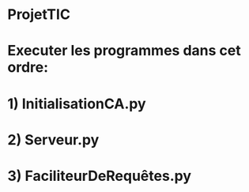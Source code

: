 # ProjetTIC

# Executer les programmes dans cet ordre:

# 1) InitialisationCA.py

# 2) Serveur.py

# 3) FaciliteurDeRequêtes.py
